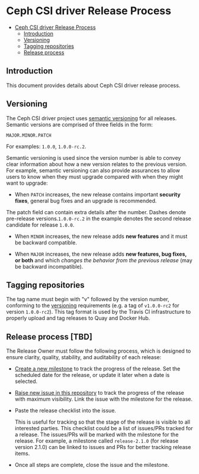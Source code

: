 # Ceph CSI driver Release Process

- [Ceph CSI driver Release Process](#ceph-csi-driver-release-process)
  - [Introduction](#introduction)
  - [Versioning](#versioning)
  - [Tagging repositories](#tagging-repositories)
  - [Release process](#release-process-tbd)

## Introduction

This document provides details about Ceph CSI driver release process.

## Versioning

The Ceph CSI driver project uses
[semantic versioning](http://semver.org/)
for all releases.
Semantic versions are comprised of three
fields in the form:

```MAJOR.MINOR.PATCH```

For examples: `1.0.0`, `1.0.0-rc.2`.

Semantic versioning is used since the version
number is able to convey clear information about
how a new version relates to the previous version.
For example, semantic versioning can also provide
assurances to allow users to know when they must
upgrade compared with when they might want to upgrade:

- When `PATCH` increases, the new release contains important **security fixes**,
general bug fixes  and an upgrade is recommended.

 The patch field can contain extra details after the number.
 Dashes denote pre-release versions.`1.0.0-rc.2` in the example
 denotes the second release candidate for release `1.0.0`.

- When `MINOR` increases, the new release adds **new features**
and it must be backward compatible.

- When `MAJOR` increases, the new release adds **new features,
  bug fixes, or both** and which *changes the behavior from
  the previous release* (may be backward incompatible).

## Tagging repositories

The tag name must begin with "v" followed by the version number, conforming to
the [versioning](#versioning) requirements (e.g. a tag of `v1.0.0-rc2` for
version `1.0.0-rc2`). This tag format is used by the Travis CI infrastructure to
properly upload and tag releases to Quay and Docker Hub.

## Release process [TBD]

The Release Owner must follow the following process, which is
designed to ensure clarity, quality, stability, and auditability
of each release:

- [Create a new milestone](https://github.com/ceph/ceph-csi/milestones/new) to
  track the progress of the release. Set the scheduled date for the release, or
  update it later when a date is selected.

- [Raise new issue in this
  repository](https://github.com/ceph/ceph-csi/issues/new) to track the
  progress of the release with maximum visibility. Link the issue with the
  milestone for the release.

- Paste the release checklist into the issue.

  This is useful for tracking so that the stage of the release is visible to
  all interested parties. This checklist could be a list of issues/PRs tracked
  for a release. The issues/PRs will be marked with the milestone for the
  release. For example, a milestone called `release-2.1.0` (for release version
  2.1.0) can be linked to issues and PRs for better tracking release items.

- Once all steps are complete, close the issue and the milestone.

